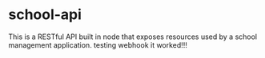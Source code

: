 # school-api
This is a RESTful API built in node that exposes resources used by a school management application.
testing webhook
it worked!!!
